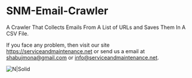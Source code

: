 # SNM-Email-Crawler
A Crawler That Collects Emails From A List of URLs and Saves Them In A CSV File.

  If you face any problem, then visit our site https://serviceandmaintenance.net or send us a email at shabujmona@gmail.com or info@serviceandmaintenance.net.
  

  
  ![N|Solid](https://snmhosting.com/wp-content/uploads/2016/10/snm-animated-ad.gif)
